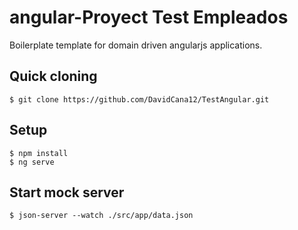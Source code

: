 angular-Proyect Test Empleados
========================

Boilerplate template for domain driven angularjs applications.

## Quick cloning

```
$ git clone https://github.com/DavidCana12/TestAngular.git
```

## Setup

```
$ npm install
$ ng serve
```

## Start mock server

```
$ json-server --watch ./src/app/data.json
```

